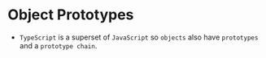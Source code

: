 # Object Prototypes

* `TypeScript` is a superset of `JavaScript` so `objects` also have `prototypes` and a `prototype chain`.